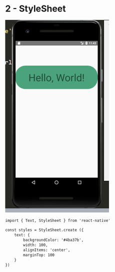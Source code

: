 # 2 - StyleSheet

![screenshot1.png](screenshot1.png)

```
import { Text, StyleSheet } from 'react-native'
```

```
const styles = StyleSheet.create ({
	text: {
		backgroundColor: '#4ba37b',
		width: 100,
		alignItems: 'center',
		marginTop: 100
	}
})
```
